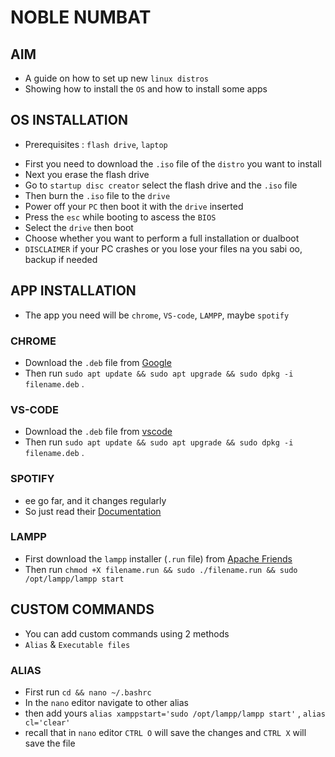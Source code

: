 # NOBLE NUMBAT

## AIM
* A guide on how to set up new `linux distros`  
* Showing how to install the `OS` and how to install  some apps

## OS INSTALLATION
- Prerequisites : `flash drive`, `laptop`
* First you need to download the `.iso` file of the `distro` you want to install
* Next you erase the flash drive
* Go to `startup disc creator` select the flash drive and the `.iso` file
* Then burn the `.iso` file to the `drive` 
* Power off your `PC` then boot it with the `drive` inserted
* Press the `esc` while booting to ascess the `BIOS`
* Select the `drive` then boot
* Choose whether you want to perform a full installation or dualboot
* `DISCLAIMER` if your PC crashes or you lose your files na you sabi oo, backup if needed

## APP INSTALLATION
* The app you need will be `chrome`, `VS-code`, `LAMPP`, maybe `spotify`

### CHROME
* Download the `.deb` file from [Google](https://www.google.com/chrome/)
* Then run `sudo apt update && sudo apt upgrade && sudo dpkg -i filename.deb` .

### VS-CODE
* Download the `.deb` file from [vscode](https://code.visualstudio.com/download)
* Then run `sudo apt update && sudo apt upgrade && sudo dpkg -i filename.deb` .

### SPOTIFY
* ee go far, and it changes regularly
* So just read their [Documentation](https://www.spotify.com/ng/download/linux/)

### LAMPP
* First download the `lampp` installer (`.run` file) from [Apache Friends](https://sourceforge.net/projects/xampp/)
* Then run `chmod +X filename.run && sudo ./filename.run && sudo /opt/lampp/lampp start`

## CUSTOM COMMANDS
- You can add custom commands using 2 methods 
- `Alias` & `Executable files`

### ALIAS
* First run `cd && nano ~/.bashrc`
* In the `nano` editor navigate to other alias
* then add yours `alias xamppstart='sudo /opt/lampp/lampp start'` , `alias cl='clear'`
* recall that in `nano` editor `CTRL O` will save the changes and `CTRL X` will save the file
